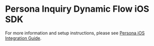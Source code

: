 # Persona Inquiry Dynamic Flow iOS SDK

For more information and setup instructions, please see [Persona iOS Integration Guide](https://docs.withpersona.com/docs/ios-sdk-v2-integration-guide).
